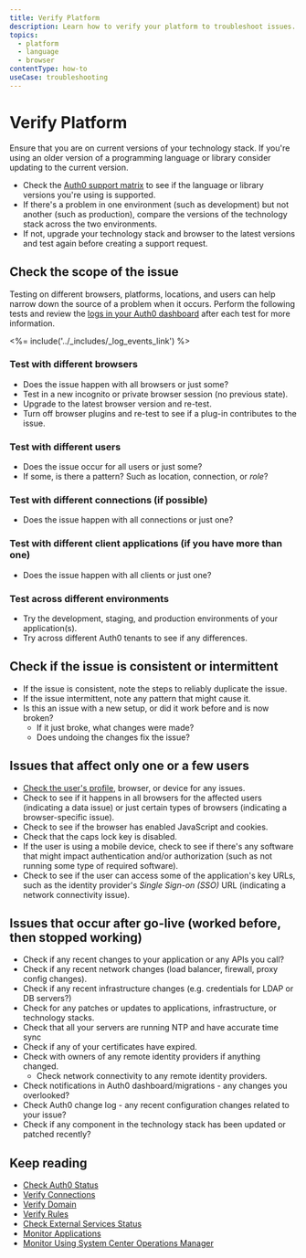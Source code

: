 ```yaml
---
title: Verify Platform
description: Learn how to verify your platform to troubleshoot issues.
topics:
  - platform
  - language
  - browser
contentType: how-to
useCase: troubleshooting
---
```


# Verify Platform

Ensure that you are on current versions of your technology stack. If you're using an older version of a programming language or library consider updating to the current version.

* Check the [Auth0 support matrix](/support/matrix) to see if the language or library versions you're using is supported.
* If there's a problem in one environment (such as development) but not another (such as production), compare the versions of the technology stack across the two environments.
* If not, upgrade your technology stack and browser to the latest versions and test again before creating a support request.

## Check the scope of the issue

Testing on different browsers, platforms, locations, and users can help narrow down the source of a problem when it occurs. Perform the following tests and review the [logs in your Auth0 dashboard](${manage_url}/#/logs) after each test for more information.

<%= include('../_includes/_log_events_link') %>

### Test with different browsers

* Does the issue happen with all browsers or just some?
* Test in a new incognito or private browser session (no previous state).
* Upgrade to the latest browser version and re-test.
* Turn off browser plugins and re-test to see if a plug-in contributes to the issue.

### Test with different users

* Does the issue occur for all users or just some?  
* If some, is there a pattern? Such as location, connection, or <dfn data-key="role">role</dfn>?

### Test with different connections (if possible)

* Does the issue happen with all connections or just one?

### Test with different client applications (if you have more than one)

* Does the issue happen with all clients or just one?

### Test across different environments

* Try the development, staging, and production environments of your application(s).
* Try across different Auth0 tenants to see if any differences.

## Check if the issue is consistent or intermittent

* If the issue is consistent, note the steps to reliably duplicate the issue.
* If the issue intermittent, note any pattern that might cause it.
* Is this an issue with a new setup, or did it work before and is now broken?  
    - If it just broke, what changes were made? 
    - Does undoing the changes fix the issue?

## Issues that affect only one or a few users

* [Check the user's profile](/troubleshoot/guides/verify-user-profiles), browser, or device for any issues.
* Check to see if it happens in all browsers for the affected users (indicating a data issue) or just certain types of browsers (indicating a browser-specific issue).
* Check to see if the browser has enabled JavaScript and cookies.
* Check that the caps lock key is disabled.
* If the user is using a mobile device, check to see if there's any software that might impact authentication and/or authorization (such as not running some type of required software).
* Check to see if the user can access some of the application's key URLs, such as the identity provider's <dfn data-key="single-sign-on">Single Sign-on (SSO)</dfn> URL (indicating a network connectivity issue).

## Issues that occur after go-live (worked before, then stopped working)

* Check if any recent changes to your application or any APIs you call?
* Check if any recent network changes (load balancer, firewall, proxy config changes).
* Check if any recent infrastructure changes (e.g. credentials for LDAP or DB servers?)
* Check for any patches or updates to applications, infrastructure, or technology stacks.
* Check that all your servers are running NTP and have accurate time sync
* Check if any of your certificates have expired.
* Check with owners of any remote identity providers if anything changed.
    - Check network connectivity to any remote identity providers.
* Check notifications in Auth0 dashboard/migrations - any changes you overlooked?
* Check Auth0 change log - any recent configuration changes related to your issue?
* Check if any component in the technology stack has been updated or patched recently?

## Keep reading

* [Check Auth0 Status](/monitoring/guides/check-status)
* [Verify Connections](/troubleshoot/guides/verify-connections)
* [Verify Domain](/troubleshoot/guides/verify-domain)
* [Verify Rules](/troubleshoot/guides/verify-rules)
* [Check External Services Status](/monitoring/guides/check-external-services)
* [Monitor Applications](/monitoring/guides/monitor-applications)
* [Monitor Using System Center Operations Manager](/monitoring/guides/monitor-using-SCOM)